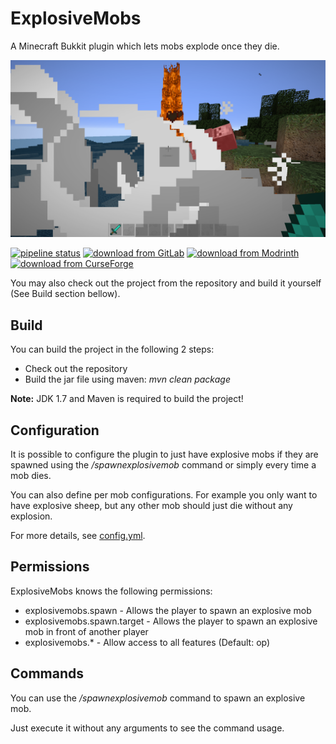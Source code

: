 # ExplosiveMobs

A Minecraft Bukkit plugin which lets mobs explode once they die.

![](screenshot.png)

[![pipeline status](https://gitlab.com/Programie/ExplosiveMobs/badges/master/pipeline.svg)](https://gitlab.com/Programie/ExplosiveMobs/commits/master)
[![download from GitLab](https://img.shields.io/badge/download-Releases-blue?logo=gitlab)](https://gitlab.com/Programie/ExplosiveMobs/-/releases)
[![download from Modrinth](https://img.shields.io/badge/download-Modrinth-blue?logo=modrinth)](https://modrinth.com/plugin/explosivemobs)
[![download from CurseForge](https://img.shields.io/badge/download-CurseForge-blue?logo=curseforge)](https://www.curseforge.com/minecraft/bukkit-plugins/explosivemobs)


You may also check out the project from the repository and build it yourself (See Build section bellow).


## Build

You can build the project in the following 2 steps:

 * Check out the repository
 * Build the jar file using maven: *mvn clean package*

**Note:** JDK 1.7 and Maven is required to build the project!


## Configuration

It is possible to configure the plugin to just have explosive mobs if they are spawned using the */spawnexplosivemob* command or simply every time a mob dies.

You can also define per mob configurations. For example you only want to have explosive sheep, but any other mob should just die without any explosion.

For more details, see [config.yml](src/main/resources/config.yml).


## Permissions

ExplosiveMobs knows the following permissions:

  * explosivemobs.spawn - Allows the player to spawn an explosive mob
  * explosivemobs.spawn.target - Allows the player to spawn an explosive mob in front of another player
  * explosivemobs.* - Allow access to all features (Default: op)


## Commands

You can use the */spawnexplosivemob* command to spawn an explosive mob.

Just execute it without any arguments to see the command usage.
